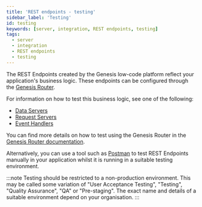 ```yaml
---
title: 'REST endpoints - testing'
sidebar_label: 'Testing'
id: testing
keywords: [server, integration, REST endpoints, testing]
tags:
  - server
  - integration
  - REST endpoints
  - testing
---
```


The REST Endpoints created by the Genesis low-code platform reflect your application's business logic. These endpoints can be configured through the [Genesis Router](../../../../server/configuring-runtime/genesis-router/).

For information on how to test this business logic, see one of the following:
* [Data Servers](../../../../server/data-server/testing/)
* [Request Servers](../../../../server/request-server/testing/)
* [Event Handlers](../../../../server/event-handler/testing/)

You can find more details on how to test using the Genesis Router in the [Genesis Router documentation](../../../../server/configuring-runtime/genesis-router/#testing-the-genesis-router).

Alternatively, you can use a tool such as [Postman](https://www.postman.com/) to test REST Endpoints manually in your application whilst it is running in a suitable testing environment.

:::note
Testing should be restricted to a non-production environment. This may be called some variation of "User Acceptance Testing", "Testing", "Quality Assurance", "QA" or "Pre-staging". The exact name and details of a suitable environment depend on your organisation.
:::

